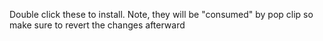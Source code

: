 Double click these to install. Note, they will be "consumed" by pop clip so make sure to revert the changes afterward